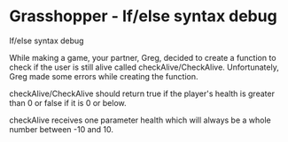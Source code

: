 <h1>Grasshopper - If/else syntax debug</h1>

<p>If/else syntax debug
   
   While making a game, your partner, Greg, decided to create a function to check if the user is still alive called checkAlive/CheckAlive. Unfortunately, Greg made some errors while creating the function.
   
   checkAlive/CheckAlive should return true if the player's health is greater than 0 or false if it is 0 or below.
   
   checkAlive receives one parameter health which will always be a whole number between -10 and 10.
</p>

